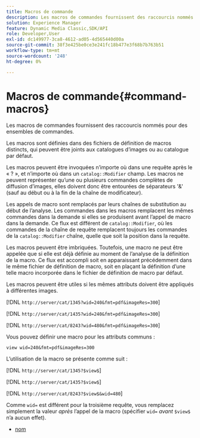 ```yaml
---
title: Macros de commande
description: Les macros de commandes fournissent des raccourcis nommés pour des ensembles de commandes.
solution: Experience Manager
feature: Dynamic Media Classic,SDK/API
role: Developer,User
exl-id: dc149977-3ca8-4612-ad05-4d565440d00a
source-git-commit: 38f3e425be0ce3e241fc18b477e3f68b7b763b51
workflow-type: tm+mt
source-wordcount: '248'
ht-degree: 0%

---
```


# Macros de commande{#command-macros}

Les macros de commandes fournissent des raccourcis nommés pour des ensembles de commandes.

Les macros sont définies dans des fichiers de définition de macros distincts, qui peuvent être joints aux catalogues d’images ou au catalogue par défaut.

Les macros peuvent être invoquées n’importe où dans une requête après le « ? », et n’importe où dans un `catalog::Modifier` champ. Les macros ne peuvent représenter qu’une ou plusieurs commandes complètes de diffusion d’images, elles doivent donc être entourées de séparateurs &#39;&amp;&#39; (sauf au début ou à la fin de la chaîne de modificateur).

Les appels de macro sont remplacés par leurs chaînes de substitution au début de l’analyse. Les commandes dans les macros remplacent les mêmes commandes dans la demande si elles se produisent avant l’appel de macro dans la demande. Ce flux est différent de `catalog::Modifier`, où les commandes de la chaîne de requête remplacent toujours les commandes de la `catalog::Modifier` chaîne, quelle que soit la position dans la requête.

Les macros peuvent être imbriquées. Toutefois, une macro ne peut être appelée que si elle est déjà définie au moment de l’analyse de la définition de la macro. Ce flux est accompli soit en apparaissant précédemment dans le même fichier de définition de macro, soit en plaçant la définition d’une telle macro incorporée dans le fichier de définition de macro par défaut.

Les macros peuvent être utiles si les mêmes attributs doivent être appliqués à différentes images.

[!DNL `http://server/cat/1345?wid=240&fmt=pdf&imageRes=300`]

[!DNL `http://server/cat/1435?wid=240&fmt=pdf&imageRes=300`]

[!DNL `http://server/cat/8243?wid=480&fmt=pdf&imageRes=300`]

Vous pouvez définir une macro pour les attributs communs :

`view wid=240&fmt=pdf&imageRes=300`

L’utilisation de la macro se présente comme suit :

[!DNL `http://server/cat/1345?$view$`]

[!DNL `http://server/cat/1435?$view$`]

[!DNL `http://server/cat/8243?$view$&wid=480`]

Comme `wid=` est différent pour la troisième requête, vous remplacez simplement la valeur *après* l’appel de la macro (spécifier `wid=` *avant* `$view$` n’a aucun effet).

+ [nom](r-name.md)
